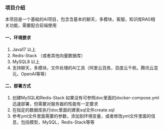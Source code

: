 ### 项目介绍

本项目是一个基础的AI项目，包含含基本的聊天，多模块，客服，知识库RAG相关功能，需要配合前端使用

#### 一、环境要求
1. Java17 以上
2. Redis-Stack （或者其他向量数据库）
3. MySQL8 以上
4. 支持聊天，多模块，文件处理的AI工具（阿里云百炼，百度云千帆，腾讯云混元，OpenAI等等）

#### 二、部署方式
1. 创建MySQL和Redis-Stack 如果没有可参照doc里面的docker-compose.yml迅速部署，但需要对服务器的性能有一定要求
2. 在指定的数据库执行doc里面的建表sql文件create.sql
3. 参考yml文件里面需要的参数，添加到环境变量，或者修改yml文件里面的信息，包括模型，MySQL，Redis-Stack等等